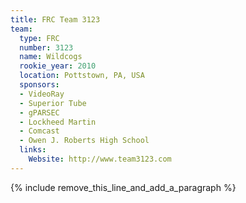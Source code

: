 ```yaml
---
title: FRC Team 3123
team:
  type: FRC
  number: 3123
  name: Wildcogs
  rookie_year: 2010
  location: Pottstown, PA, USA
  sponsors:
  - VideoRay
  - Superior Tube
  - gPARSEC
  - Lockheed Martin
  - Comcast
  - Owen J. Roberts High School
  links:
    Website: http://www.team3123.com
---
```


{% include remove_this_line_and_add_a_paragraph %}